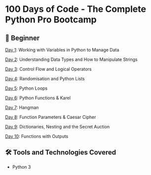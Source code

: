 # 100 Days of Code - The Complete Python Pro Bootcamp


## 🔰 Beginner

[Day 1](https://github.com/kamilla-boiko/100DaysOfCodePython/tree/main/Day01): Working with Variables in Python to Manage Data

[Day 2](https://github.com/kamilla-boiko/100DaysOfCodePython/tree/main/Day02): Understanding Data Types and How to Manipulate Strings

[Day 3](https://github.com/kamilla-boiko/100DaysOfCodePython/tree/main/Day03): Control Flow and Logical Operators

[Day 4](https://github.com/kamilla-boiko/100DaysOfCodePython/tree/main/Day04): Randomisation and Python Lists

[Day 5](https://github.com/kamilla-boiko/100DaysOfCodePython/tree/main/Day05): Python Loops

[Day 6](https://github.com/kamilla-boiko/100DaysOfCodePython/tree/main/Day06): Python Functions & Karel

[Day 7](https://github.com/kamilla-boiko/100DaysOfCodePython/tree/main/Day07): Hangman

[Day 8](https://github.com/kamilla-boiko/100DaysOfCodePython/tree/main/Day08): Function Parameters & Caesar Cipher

[Day 9](https://github.com/kamilla-boiko/100DaysOfCodePython/tree/main/Day09): Dictionaries, Nesting and the Secret Auction

[Day 10](https://github.com/kamilla-boiko/100DaysOfCodePython/tree/main/Day10): Functions with Outputs

## 🛠️ Tools and Technologies Covered
* Python 3

